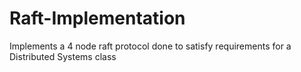 # Raft-Implementation

Implements a 4 node raft protocol done to satisfy requirements for a Distributed Systems class
